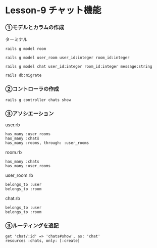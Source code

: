 # Lesson-9 チャット機能
### ①モデルとカラムの作成
ターミナル
```
rails g model room
```
```
rails g model user_room user_id:integer room_id:integer
```
```
rails g model chat user_id:integer room_id:integer message:string
```
```
rails db:migrate
```
### ②コントローラの作成
```
rails g controller chats show
```
### ③アソシエーション
user.rb
```
has_many :user_rooms
has_many :chats
has_many :rooms, through: :user_rooms
```
room.rb
```
has_many :chats
has_many :user_rooms
```
user_room.rb
```
belongs_to :user
belongs_to :room
```
chat.rb
```
belongs_to :user
belongs_to :room
```
### ③ルーティングを追記
```
get 'chat/:id' => 'chats#show', as: 'chat'
resources :chats, only: [:create]
```